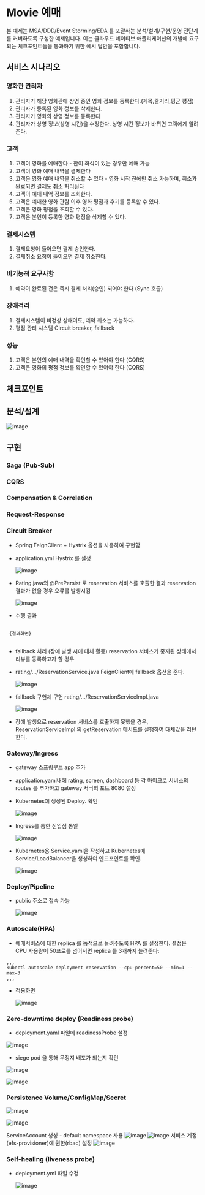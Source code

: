 # Movie 예매

본 예제는 MSA/DDD/Event Storming/EDA 를 포괄하는 분석/설계/구현/운영 전단계를 커버하도록 구성한 예제입니다. 이는 클라우드 네이티브 애플리케이션의 개발에 요구되는 체크포인트들을 통과하기 위한 예시 답안을 포함합니다.



## 서비스 시나리오
### 영화관 관리자
1. 관리자가 해당 영화관에 상영 중인 영화 정보를 등록한다.(제목,줄거리,평균 평점)
3. 관리자가 등록된 영화 정보를 삭제한다.
4. 관리자가 영화의 상영 정보를 등록한다
5. 관리자가 상영 정보(상영 시간)을 수정한다. 상영 시간 정보가 바뀌면 고객에게 알려준다.

### 고객
1. 고객이 영화를 예매한다 - 잔여 좌석이 있는 경우만 예매 가능
4. 고객이 영화 예매 내역을 결제한다
5. 고객은 영화 예매 내역을 취소할 수 있다 - 영화 시작 전에만 취소 가능하며, 취소가 완료되면 결제도 취소 처리된다
7. 고객이 예매 내역 정보를 조회한다.
8. 고객은 예매한 영화 관람 이후 영화 평점과 후기를 등록할 수 있다.
9. 고객은 영화 평점을 조회할 수 있다.
10. 고객은 본인이 등록한 영화 평점을 삭제할 수 있다.

### 결제시스템
1. 결제요청이 들어오면 결제 승인한다.
2. 결제취소 요청이 들어오면 결제 취소한다.


### 비기능적 요구사항
1. 예약이 완료된 건은 즉시 결제 처리(승인) 되어야 한다 (Sync 호출)

### 장애격리
1. 결제시스템이 비정상 상태여도, 예약 취소는 가능하다.
2. 평점 관리 시스템 Circuit  breaker, fallback 

### 성능
1. 고객은 본인의 예매 내역을 확인할 수 있어야 한다 (CQRS)
2. 고객은 영화의 평점 정보를 확인할 수 있어야 한다 (CQRS)



## 체크포인트

## 분석/설계

![image](https://user-images.githubusercontent.com/49747084/209963026-96c742a1-2a77-45a2-994d-388f366345d5.png)


## 구현

### Saga (Pub-Sub)
### CQRS
### Compensation & Correlation
### Request-Response


### Circuit Breaker
- Spring FeignClient + Hystrix 옵션을 사용하여 구현함
- application.yml Hystrix 를 설정

  ![image](https://user-images.githubusercontent.com/117143880/210035409-182c3ea2-533a-4246-a04e-23b96ff1281a.png)

- Rating.java의 @PrePersist 로
reservation 서비스를 호출한 결과
reservation 결과가 없을 경우 오류를 발생시킴

  ![image](https://user-images.githubusercontent.com/117143880/210035244-d763ac80-4350-434b-88e1-e4b8f08a3990.png)

 - 수행 결과
 <pre><code>
 {결과화면}
 </code></pre>
 
 - fallback 처리 (장애 발생 시에 대체 활동)
   reservation 서비스가 중지된 상태에서 리뷰를 등록하고자 할 경우
 - rating/.../ReservationService.java FeignClient에 fallback 옵션을 준다.
 
   ![image](https://user-images.githubusercontent.com/117143880/210034593-be5ee7a0-3fa2-48cf-8575-0bf38cf57691.png)
 - fallback 구현체 구현
   rating/.../ReservationServiceImpl.java
   
   ![image](https://user-images.githubusercontent.com/117143880/210034905-08d3dbc5-530b-408f-b414-234dc2f9526a.png)
 - 장애 발생으로 reservation 서비스를 호출하지 못했을 경우, ReservationServiceImpl 의 getReservation 메서드를 실행하여 대체값을 리턴한다.
 

### Gateway/Ingress
- gateway 스프링부트 app 추가
- application.yaml내에 rating, screen, dashboard 등 각 마이크로 서비스의 routes 를 추가하고 gateway 서버의 포트 8080 설정
- Kubernetes에 생성된 Deploy. 확인

  ![image](https://user-images.githubusercontent.com/117143880/210031686-33985e23-4158-4ad5-82be-45a722f613bb.png)

- Ingress를 통한 진입점 통일

  ![image](https://user-images.githubusercontent.com/117143880/210032858-20741d7b-1d1a-47d6-9547-8c1b921ef763.png)

- Kubernetes용 Service.yaml을 작성하고 Kubernetes에 Service/LoadBalancer을 생성하여 엔드포인트를 확인.

  ![image](https://user-images.githubusercontent.com/117143880/210031800-dbaa3153-e087-4e8e-a652-857cb4e40510.png)


### Deploy/Pipeline
- public 주소로 접속 가능

  ![image](https://user-images.githubusercontent.com/117143880/210031960-56073ac2-f484-4805-abfd-b979a7dfbfba.png)


### Autoscale(HPA)
- 예매서비스에 대한 replica 를 동적으로 늘려주도록 HPA 를 설정한다. 설정은 CPU 사용량이 50프로를 넘어서면 replica 를 3개까지 늘려준다:
<pre><code>,,,
kubectl autoscale deployment reservation --cpu-percent=50 --min=1 --max=3
,,,
</code></pre>
- 적용화면

  ![image](https://user-images.githubusercontent.com/117143880/210032616-e95eee4c-c136-4a2e-b327-13b5d1c6531a.png)


### Zero-downtime deploy (Readiness probe)
- deployment.yaml 파일에 readinessProbe 설정

![image](https://user-images.githubusercontent.com/117251587/210034003-7b99130a-7ee3-4a71-bcfc-d6866c511eff.JPG)


- siege pod 을 통해 무정지 배포가 되는지 확인

![image](https://user-images.githubusercontent.com/117251587/210034009-78859fe1-4970-4a8f-8f35-87742f180767.JPG)

![image](https://user-images.githubusercontent.com/117251587/210034371-2065a5ab-90c8-4828-a482-2aa0e845ce08.png)

### Persistence Volume/ConfigMap/Secret
![image](https://user-images.githubusercontent.com/49747084/210037806-42f1c94e-abe9-45c4-9e5c-c124c5e1bb21.png)

![image](https://user-images.githubusercontent.com/49747084/210037842-2ad25cc6-30d4-43bd-8d33-5591d5fb1627.png)

ServiceAccount 생성 - default namespace 사용
![image](https://user-images.githubusercontent.com/49747084/210037938-282eb6a1-2cd1-4d68-b7e8-5cda0e819e97.png)
![image](https://user-images.githubusercontent.com/49747084/210038010-7421b7cb-f3d4-4ef2-b63a-379d33befcad.png)
서비스 계정(efs-provisioner)에 권한(rbac) 설정
![image](https://user-images.githubusercontent.com/49747084/210038122-86a71c9e-e04d-452f-9b7d-e5ab9dd5a325.png)


### Self-healing (liveness probe)
- deployment.yml 파일 수정

  ![image](https://user-images.githubusercontent.com/117143880/210034409-a88f8aa7-f52c-4d72-b24a-320c002ed4b8.png)



